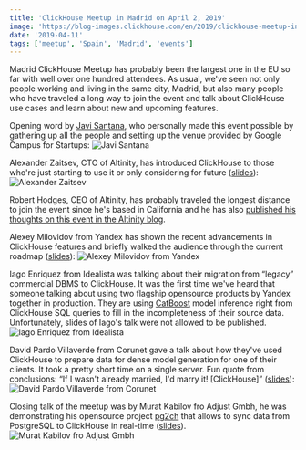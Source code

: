 ```yaml
---
title: 'ClickHouse Meetup in Madrid on April 2, 2019'
image: 'https://blog-images.clickhouse.com/en/2019/clickhouse-meetup-in-madrid-on-april-2-2019/main.jpg'
date: '2019-04-11'
tags: ['meetup', 'Spain', 'Madrid', 'events']
---
```


Madrid ClickHouse Meetup has probably been the largest one in the EU so far with well over one hundred attendees. As usual, we've seen not only people working and living in the same city, Madrid, but also many people who have traveled a long way to join the event and talk about ClickHouse use cases and learn about new and upcoming features. 

Opening word by [Javi Santana](https://twitter.com/javisantana), who personally made this event possible by gathering up all the people and setting up the venue provided by Google Campus for Startups:
![Javi Santana](https://blog-images.clickhouse.com/en/2019/clickhouse-meetup-in-madrid-on-april-2-2019/1.jpg)

Alexander Zaitsev, CTO of Altinity, has introduced ClickHouse to those who're just starting to use it or only considering for future ([slides](https://www.slideshare.net/Altinity/clickhouse-introduction-by-alexander-zaitsev-altinity-cto)):
![Alexander Zaitsev](https://blog-images.clickhouse.com/en/2019/clickhouse-meetup-in-madrid-on-april-2-2019/2.jpg)

Robert Hodges, CEO of Altinity, has probably traveled the longest distance to join the event since he's based in California and he has also [published his thoughts on this event in the Altinity blog](https://www.altinity.com/blog/2019/4/9/madrid-clickhouse-meetup-summary).

Alexey Milovidov from Yandex has shown the recent advancements in ClickHouse features and briefly walked the audience through the current roadmap ([slides](https://presentations.clickhouse.com/meetup21/new_features/)):
![Alexey Milovidov from Yandex](https://blog-images.clickhouse.com/en/2019/clickhouse-meetup-in-madrid-on-april-2-2019/3.jpg)

Iago Enriquez from Idealista was talking about their migration from “legacy” commercial DBMS to ClickHouse. It was the first time we've heard that someone talking about using two flagship opensource products by Yandex together in production. They are using [CatBoost](https://catboost.ai/) model inference right from ClickHouse SQL queries to fill in the incompleteness of their source data. Unfortunately, slides of Iago's talk were not allowed to be published.
![Iago Enriquez from Idealista](https://blog-images.clickhouse.com/en/2019/clickhouse-meetup-in-madrid-on-april-2-2019/4.jpg)

David Pardo Villaverde from Corunet gave a talk about how they've used ClickHouse to prepare data for dense model generation for one of their clients. It took a pretty short time on a single server. Fun quote from conclusions: “If I wasn't already married, I'd marry it! \[ClickHouse\]” ([slides](https://presentations.clickhouse.com/meetup21/predictive_models.pdf)):
![David Pardo Villaverde from Corunet](https://blog-images.clickhouse.com/en/2019/clickhouse-meetup-in-madrid-on-april-2-2019/5.jpg)

Closing talk of the meetup was by Murat Kabilov fro Adjust Gmbh, he was demonstrating his opensource project [pg2ch](https://github.com/mkabilov/pg2ch) that allows to sync data from PostgreSQL to ClickHouse in real-time ([slides](https://presentations.clickhouse.com/meetup21/postgres_to_clickhouse.pdf)).
![Murat Kabilov fro Adjust Gmbh](https://blog-images.clickhouse.com/en/2019/clickhouse-meetup-in-madrid-on-april-2-2019/6.jpg)
